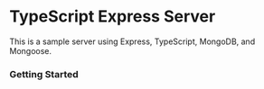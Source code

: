 # TypeScript Express Server     
This is a sample server using Express, TypeScript, MongoDB, and Mongoose.

### Getting Started


